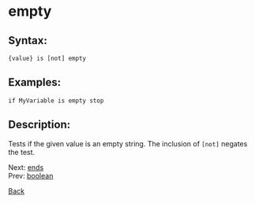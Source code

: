 # empty

## Syntax:
`{value} is [not] empty`

## Examples:
`if MyVariable is empty stop`

## Description:
Tests if the given value is an empty string. The inclusion of `[not]` negates the test.

Next: [ends](ends.md)  
Prev: [boolean](boolean.md)

[Back](../../README.md)
